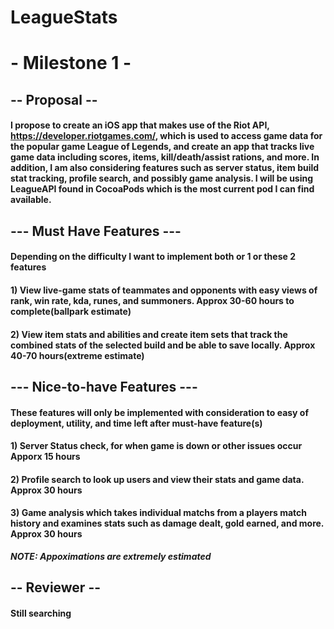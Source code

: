 # LeagueStats


# - Milestone 1 -
## -- Proposal --
#### I propose to create an iOS app that makes use of the Riot API, https://developer.riotgames.com/, which is used to access game data for the popular game League of Legends, and create an app that tracks live game data including scores, items, kill/death/assist rations, and more. In addition, I am also considering features such as server status, item build stat tracking, profile search, and possibly game analysis. I will be using LeagueAPI found in CocoaPods which is the most current pod I can find available.

## --- Must Have Features ---
#### Depending on the difficulty I want to implement both or 1 or these 2 features
#### 1) View live-game stats of teammates and opponents with easy views of rank, win rate, kda, runes, and summoners. Approx 30-60 hours to complete(ballpark estimate)
#### 2) View item stats and abilities and create item sets that track the combined stats of the selected build and be able to save locally. Approx 40-70 hours(extreme estimate)

## --- Nice-to-have Features ---
#### These features will only be implemented with consideration to easy of deployment, utility, and time left after must-have feature(s)
#### 1) Server Status check, for when game is down or other issues occur Apporx 15 hours
#### 2) Profile search to look up users and view their stats and game data. Approx 30 hours
#### 3) Game analysis which takes individual matchs from a players match history and examines stats such as damage dealt, gold earned, and more. Approx 30 hours

***NOTE: Appoximations are extremely estimated*** 

## -- Reviewer --
#### Still searching
